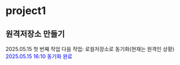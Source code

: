 # project1
원격저장소 만들기
---
2025.05.15 첫 번째 작업
다음 작업: 로컬저장소로 동기화(현재는 원격인 상황)
<font color=blue>2025.05.15 16:10 동기화 완료
</font>